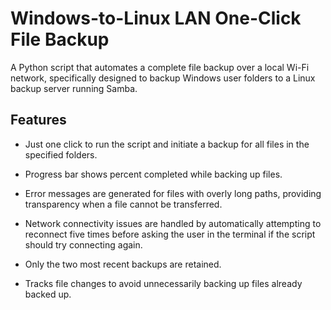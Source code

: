 # Windows-to-Linux LAN One-Click File Backup
A Python script that automates a complete file backup over a local Wi-Fi network, specifically designed to backup Windows user folders to a Linux backup server running Samba.

## Features
* Just one click to run the script and initiate a backup for all files in the specified folders.
* Progress bar shows percent completed while backing up files.
* Error messages are generated for files with overly long paths, providing transparency when a file cannot be transferred.

* Network connectivity issues are handled by automatically attempting to reconnect five times before asking the user in the terminal if the script should try connecting again.
* Only the two most recent backups are retained.
* Tracks file changes to avoid unnecessarily backing up files already backed up.
